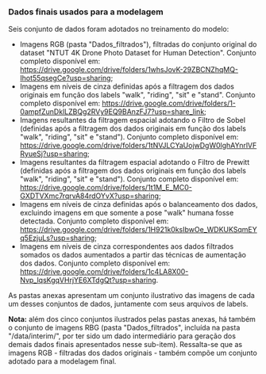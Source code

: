 ### Dados finais usados para a modelagem

Seis conjunto de dados foram adotados no treinamento do modelo:
- Imagens RGB (pasta "Dados_filtrados"), filtradas do conjunto original do dataset "NTUT 4K Drone Photo Dataset for Human Detection". Conjunto completo disponível em: <https://drive.google.com/drive/folders/1whsJovK-29ZBCNZhqMQ-Ihot55qsegCe?usp=sharing>;
- Imagens em níveis de cinza definidas após a filtragem dos dados originais em função dos labels "walk", "riding", "sit" e "stand". Conjunto completo disponível em: <https://drive.google.com/drive/folders/1-0ampfZunDklLZBQg2RVy9EQ9BAnzFJ7?usp=share_link>;
- Imagens resultantes da filtragem espacial adotando o Filtro de Sobel (definidas após a filtragem dos dados originais em função dos labels "walk", "riding", "sit" e "stand"). Conjunto completo disponível em: <https://drive.google.com/drive/folders/1tNVJLCYaUojwDgW0lghAYnrlVFRyueSj?usp=sharing>;
- Imagens resultantes da filtragem espacial adotando o Filtro de Prewitt (definidas após a filtragem dos dados originais em função dos labels "walk", "riding", "sit" e "stand"). Conjunto completo disponível em: <https://drive.google.com/drive/folders/1t1M_E_MC0-GXDTVXmc7rqrvA84rdOYvX?usp=sharing>;
- Imagens em níveis de cinza definidas após o balanceamento dos dados, excluindo imagens em que somente a pose "walk" humana fosse detectada. Conjunto completo disponível em: <https://drive.google.com/drive/folders/1H921k0ksIbwOe_WDKUKSqmEYq5EzjuLs?usp=sharing>;
- Imagens em níveis de cinza correspondentes aos dados filtrados somados os dados aumentados a partir das técnicas de aumentação dos dados. Conjunto completo disponível em: <https://drive.google.com/drive/folders/1c4LA8X00-Nvp_lqsKgqVHrjYE6XTdgQt?usp=sharing>.
  
As pastas anexas apresentam um conjunto ilustrativo das imagens de cada um desses conjuntos de dados, juntamente com seus arquivos de labels.

**Nota:** além dos cinco conjuntos ilustrados pelas pastas anexas, há também o conjunto de imagens RBG (pasta "Dados_filtrados", incluída na pasta "/data/interim/", por ter sido um dado intermediário para geração dos demais dados finais apresentados nesse sub-item). Ressalta-se que as imagens RGB - filtradas dos dados originais - também compõe um conjunto adotado para a modelagem final. 
